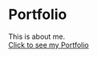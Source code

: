 # Portfolio
This is about me. <br>
<a href="https://amitkys.github.io/Portfolio/">Click to see my Portfolio</a>
